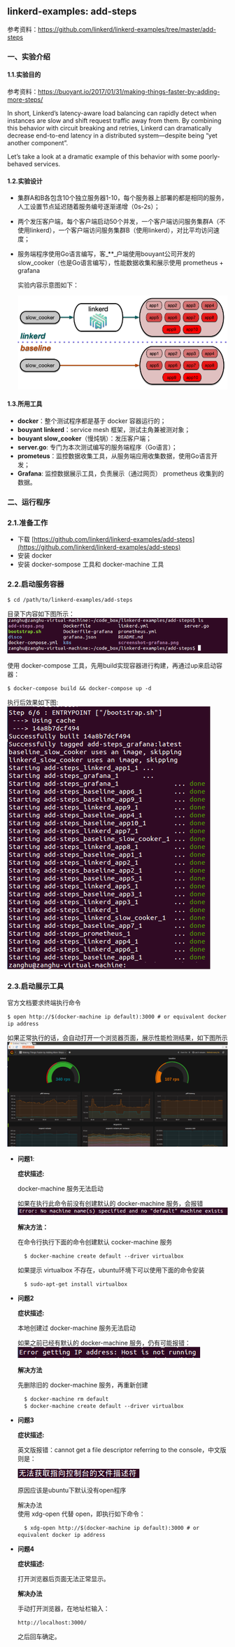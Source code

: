 ## linkerd-examples: add-steps

参考资料：https://github.com/linkerd/linkerd-examples/tree/master/add-steps

### 一、实验介绍

#### 1.1.实验目的

参考资料：https://buoyant.io/2017/01/31/making-things-faster-by-adding-more-steps/

In short, Linkerd’s latency-aware load balancing can rapidly detect when instances are slow and shift request traffic away from them. By combining this behavior with circuit breaking and retries, Linkerd can dramatically decrease end-to-end latency in a distributed system—despite being “yet another component”.

Let’s take a look at a dramatic example of this behavior with some poorly-behaved services.

#### 1.2.实验设计

* 集群A和B各包含10个独立服务器1-10，每个服务器上部署的都是相同的服务，人工设置节点延迟随着服务编号逐渐递增（0s-2s）；

* 两个发压客户端，每个客户端启动50个并发，一个客户端访问服务集群A（不使用linkerd），一个客户端访问服务集群B（使用linkerd），对比平均访问速度；
* 服务端程序使用Go语言编写，客_\*\*_户端使用bouyant公司开发的slow\_cooker（也是Go语言编写），性能数据收集和展示使用 prometheus + grafana

  实验内容示意图如下：

  ![](/assets/add-steps.png)

#### 1.3.所用工具

* **docker**：整个测试程序都是基于 docker 容器运行的；
* **bouyant linkerd**：service mesh 框架，测试主角兼被测对象；
* **bouyant slow_cooker**（慢炖锅）：发压客户端；
* **server.go**: 专门为本次测试编写的服务端程序（Go语言）；
* **prometeus**：监控数据收集工具，从服务端应用收集数据，使用Go语言开发；
* **Grafana**: 监控数据展示工具，负责展示（通过网页） prometheus 收集到的数据。
 
### 二、运行程序

### 2.1.准备工作

* 下载 [https://github.com/linkerd/linkerd-examples/add-steps](https://github.com/linkerd/linkerd-examples/add-steps)
* 安装 docker
* 安装 docker-sompose 工具和 docker-machine 工具

### 2.2.启动服务容器

```shell
$ cd /path/to/linkerd-examples/add-steps
```

目录下内容如下图所示：  
![](/assets/linkerd001_001.png)

使用 docker-compose 工具，先用build实现容器进行构建，再通过up来启动容器：

```shell
$ docker-compose build && docker-compose up -d
```

执行后效果如下图:  
![](/assets/linkerd001_002.png)

### 2.3.启动展示工具

官方文档要求终端执行命令

```shell
$ open http://$(docker-machine ip default):3000 # or equivalent docker ip address
```

如果正常执行的话，会自动打开一个浏览器页面，展示性能检测结果，如下图所示  
![](/assets/linkerd001_006.PNG)

* **问题1**:

  **症状描述:**

  docker-machine 服务无法启动

  如果在执行此命令前没有创建默认的 docker-machine 服务，会报错  
    ![](/assets/linkerd001_003.PNG)

  **解决方法：**

  在命令行执行下面的命令创建默认 cocker-machine 服务

  ```shell
    $ docker-machine create default --driver virtualbox
  ```

  如果提示 virtualbox 不存在，ubuntu环境下可以使用下面的命令安装

  ```shell
    $ sudo-apt-get install virtualbox
  ```

* **问题2**

  **症状描述:**

  本地创建过 docker-machine 服务无法启动

  如果之前已经有默认的 docker-machine 服务，仍有可能报错：  
    ![](/assets/linkerd001_004.PNG)

  **解决方法**

  先删除旧的 docker-machine 服务，再重新创建

  ```shell
    $ docker-machine rm default
    $ docker-machine create default --driver virtualbox
  ```

* **问题3**

  **症状描述:**

  英文版报错：cannot get a file descriptor referring to the console，中文版则是：

  ![](/assets/linkerd001_005.PNG)

  原因应该是ubuntu下默认没有open程序

  解决办法  
    使用 xdg-open 代替 open，即执行如下命令：

  ```shell
    $ xdg-open http://$(docker-machine ip default):3000 # or equivalent docker ip address
  ```

* **问题4**

  **症状描述:**

  打开浏览器后页面无法正常显示。

  **解决办法**

  手动打开浏览器，在地址栏输入：

  ```
  http://localhost:3000/
  ```

  之后回车确定。



